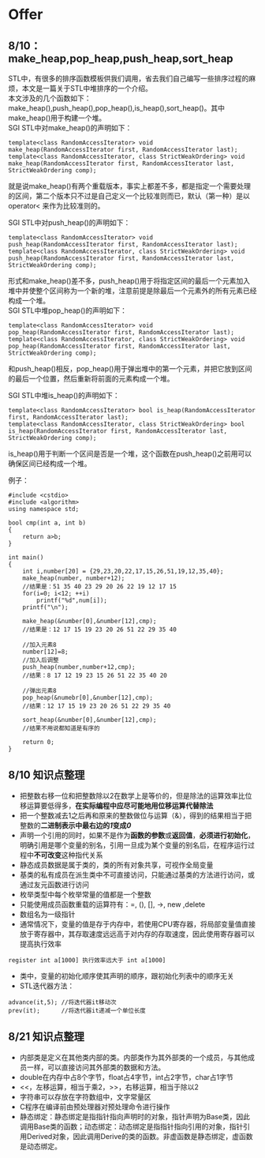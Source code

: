 # Offer
## 8/10：make_heap,pop_heap,push_heap,sort_heap
  STL中，有很多的排序函数模板供我们调用，省去我们自己编写一些排序过程的麻烦，本文是一篇关于STL中堆排序的一个介绍。  
  本文涉及的几个函数如下：make_heap(),push_heap(),pop_heap(),is_heap(),sort_heap()。其中make_heap()用于构建一个堆。  
  SGI STL中对make_heap()的声明如下：  
  ```
  template<class RandomAccessIterator> void make_heap(RandomAccessIterator first, RandomAccessIterator last);    
  template<class RandomAccessIterator, class StrictWeakOrdering> void make_heap(RandomAccessIterator first, RandomAccessIterator last, StrictWeakOrdering comp);
  ```  
  就是说make_heap()有两个重载版本，事实上都差不多，都是指定一个需要处理的区间，第二个版本只不过是自己定义一个比较准则而已，默认（第一种）是以operator<   来作为比较准则的。
    
  SGI STL中对push_heap()的声明如下：  
  ```
  template<class RandomAccessIterator> void push_heap(RandomAccessIterator first, RandomAccessIterator last);  
  template<class RandomAccessIterator, class StrictWeakOrdering> void push_heap(RandomAccessIterator first, RandomAccessIterator last, StrictWeakOrdering comp);   
  ```
  形式和make_heap()差不多，push_heap()用于将指定区间的最后一个元素加入堆中并使整个区间称为一个新的堆，注意前提是除最后一个元素外的所有元素已经构成一个堆。  
  SGI STL中堆pop_heap()的声明如下：
  ```
  template<class RandomAccessIterator> void pop_heap(RandomAccessIterator first, RandomAccessIterator last);
  template<class RandomAccessIterator, class StrictWeakOrdering> void pop_heap(RandomAccessIterator first, RandomAccessIterator last, StrictWeakOrdering comp);
  ```  
  和push_heap()相反，pop_heap()用于弹出堆中的第一个元素，并把它放到区间的最后一个位置，然后重新将前面的元素构成一个堆。  
  
  SGI STL中堆is_heap()的声明如下：  
  ```
  template<class RandomAccessIterator> bool is_heap(RandomAccessIterator first, RandomAccessIterator last);
  template<class RandomAccessIterator, class StrictWeakOrdering> bool is_heap(RandomAccessIterator first, RandomAccessIterator last, StrictWeakOrdering comp);
  ```  
  is_heap()用于判断一个区间是否是一个堆，这个函数在push_heap()之前用可以确保区间已经构成一个堆。  
  
  例子：  
  ```
  #include <cstdio>
  #include <algorithm>
  using namespace std;
  
  bool cmp(int a, int b)
  {
      return a>b;
  }
  
  int main()
  {
      int i,number[20] = {29,23,20,22,17,15,26,51,19,12,35,40};
      make_heap(number, number+12);
      //结果是：51 35 40 23 29 20 26 22 19 12 17 15
      for(i=0; i<12; ++i)
          printf("%d",num[i]);
      printf("\n");
      
      make_heap(&number[0],&number[12],cmp);
      //结果是：12 17 15 19 23 20 26 51 22 29 35 40
      
      //加入元素8
      number[12]=8;
      //加入后调整
      push_heap(number,number+12,cmp);
      //结果：8 17 12 19 23 15 26 51 22 35 40 20
      
      //弹出元素8
      pop_heap(&numebr[0],&number[12],cmp);
      //结果：12 17 15 19 23 20 26 51 22 29 35 40
      
      sort_heap(&number[0],&number[12],cmp);
      //结果不用说都知道是有序的
      
      return 0;
  }
  ```  
  
  ## 8/10 知识点整理  
  - 把整数右移一位和把整数除以2在数学上是等价的，但是除法的运算效率比位移运算要低得多，**在实际编程中应尽可能地用位移运算代替除法**  
  - 把一个整数减去1之后再和原来的整数做位与运算（&），得到的结果相当于把整数的**二进制表示中最右边的*1*变成*0***
  - 声明一个引用的同时，如果不是作为**函数的参数**或**返回值**，**必须进行初始化**，明确引用是哪个变量的别名，引用一旦成为某个变量的别名后，在程序运行过程中**不可改变**这种指代关系
  - 静态成员数据是属于类的，类的所有对象共享，可视作全局变量
  - 基类的私有成员在派生类中不可直接访问，只能通过基类的方法进行访问，或通过友元函数进行访问
  - 枚举类型中每个枚举常量的值都是一个整数
  - 只能使用成员函数重载的运算符有：=, (), [], ->, new ,delete
  - 数组名为一级指针
  - 通常情况下，变量的值是存于内存中，若使用CPU寄存器，将局部变量值直接放于寄存器中，其存取速度远远高于对内存的存取速度，因此使用寄存器可以提高执行效率  
  ```
  register int a[1000] 执行效率远大于 int a[1000]
  ```
  - 类中，变量的初始化顺序使其声明的顺序，跟初始化列表中的顺序无关
  - STL迭代器方法：
  ```
  advance(it,5); //将迭代器it移动次
  prev(it);      //将迭代器it递减一个单位长度
  ```
  
  ## 8/21 知识点整理
  - 内部类是定义在其他类内部的类。内部类作为其外部类的一个成员，与其他成员一样，可以直接访问其外部类的数据和方法。
  - double在内存中占8个字节，float占4字节，int占2字节，char占1字节
  - <<，左移运算，相当于乘2，>>，右移运算，相当于除以2
  - 字符串可以存放在字符数组中，文字常量区
  - C程序在编译前由预处理器对预处理命令进行操作
  - 静态绑定：静态绑定是指指针指向声明时的对象，指针声明为Base类，因此调用Base类的函数；动态绑定：动态绑定是指指针指向引用的对象，指针引用Derived对象，因此调用Derive的类的函数。非虚函数是静态绑定，虚函数是动态绑定。
